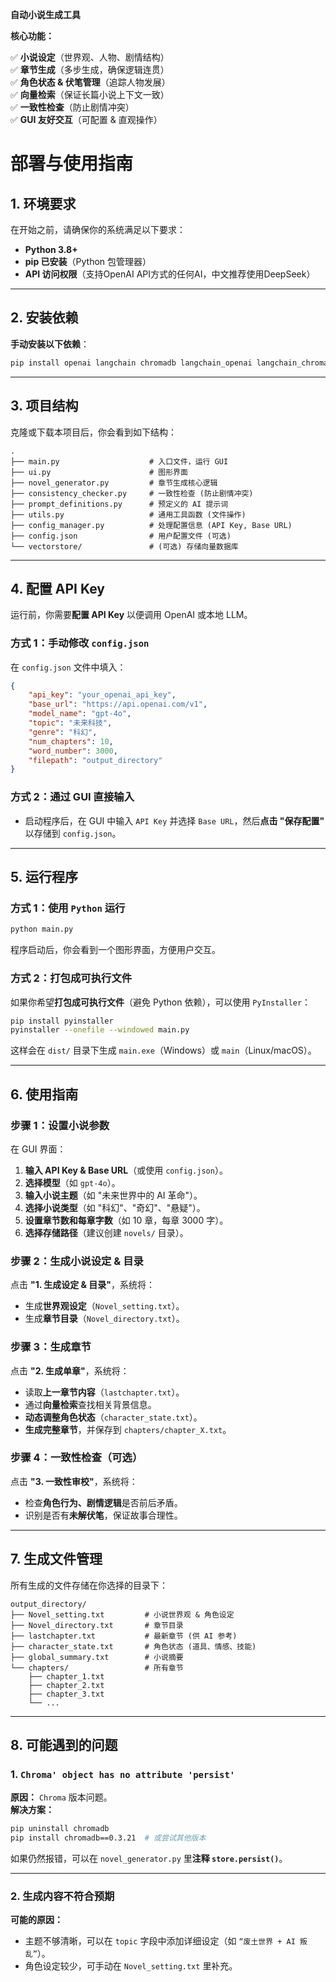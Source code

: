 **自动小说生成工具**

**核心功能：**

✅ **小说设定**（世界观、人物、剧情结构）  
✅ **章节生成**（多步生成，确保逻辑连贯）  
✅ **角色状态 & 伏笔管理**（追踪人物发展）  
✅ **向量检索**（保证长篇小说上下文一致）  
✅ **一致性检查**（防止剧情冲突）  
✅ **GUI 友好交互**（可配置 & 直观操作）  

# **部署与使用指南**

## **1. 环境要求**
在开始之前，请确保你的系统满足以下要求：
- **Python 3.8+**
- **pip 已安装**（Python 包管理器）
- **API 访问权限**（支持OpenAI API方式的任何AI，中文推荐使用DeepSeek）

---

## **2. 安装依赖**
**手动安装以下依赖**：
```bash
pip install openai langchain chromadb langchain_openai langchain_chroma langgraph typing_extensions
```

---

## **3. 项目结构**
克隆或下载本项目后，你会看到如下结构：
```plaintext
.
├── main.py                    # 入口文件，运行 GUI
├── ui.py                      # 图形界面
├── novel_generator.py         # 章节生成核心逻辑
├── consistency_checker.py     # 一致性检查 (防止剧情冲突)
├── prompt_definitions.py      # 预定义的 AI 提示词
├── utils.py                   # 通用工具函数 (文件操作)
├── config_manager.py          # 处理配置信息 (API Key, Base URL)
├── config.json                # 用户配置文件 (可选)
└── vectorstore/               # (可选) 存储向量数据库
```

---

## **4. 配置 API Key**
运行前，你需要**配置 API Key** 以便调用 OpenAI 或本地 LLM。

### **方式 1：手动修改 `config.json`**
在 `config.json` 文件中填入：
```json
{
    "api_key": "your_openai_api_key",
    "base_url": "https://api.openai.com/v1",
    "model_name": "gpt-4o",
    "topic": "未来科技",
    "genre": "科幻",
    "num_chapters": 10,
    "word_number": 3000,
    "filepath": "output_directory"
}
```

### **方式 2：通过 GUI 直接输入**
- 启动程序后，在 GUI 中输入 `API Key` 并选择 `Base URL`，然后**点击 "保存配置"** 以存储到 `config.json`。

---

## **5. 运行程序**
### **方式 1：使用 `Python` 运行**
```bash
python main.py
```
程序启动后，你会看到一个图形界面，方便用户交互。

### **方式 2：打包成可执行文件**
如果你希望**打包成可执行文件**（避免 Python 依赖），可以使用 `PyInstaller`：
```bash
pip install pyinstaller
pyinstaller --onefile --windowed main.py
```
这样会在 `dist/` 目录下生成 `main.exe`（Windows）或 `main`（Linux/macOS）。

---

## **6. 使用指南**
### **步骤 1：设置小说参数**
在 GUI 界面：
1. **输入 API Key & Base URL**（或使用 `config.json`）。
2. **选择模型**（如 `gpt-4o`）。
3. **输入小说主题**（如 "未来世界中的 AI 革命"）。
4. **选择小说类型**（如 "科幻"、"奇幻"、"悬疑"）。
5. **设置章节数和每章字数**（如 10 章，每章 3000 字）。
6. **选择存储路径**（建议创建 `novels/` 目录）。

### **步骤 2：生成小说设定 & 目录**
点击 **"1. 生成设定 & 目录"**，系统将：
- 生成**世界观设定**（`Novel_setting.txt`）。
- 生成**章节目录**（`Novel_directory.txt`）。

### **步骤 3：生成章节**
点击 **"2. 生成单章"**，系统将：
- 读取**上一章节内容**（`lastchapter.txt`）。
- 通过**向量检索**查找相关背景信息。
- **动态调整角色状态**（`character_state.txt`）。
- **生成完整章节**，并保存到 `chapters/chapter_X.txt`。

### **步骤 4：一致性检查（可选）**
点击 **"3. 一致性审校"**，系统将：
- 检查**角色行为、剧情逻辑**是否前后矛盾。
- 识别是否有**未解伏笔**，保证故事合理性。

---

## **7. 生成文件管理**
所有生成的文件存储在你选择的目录下：
```plaintext
output_directory/
├── Novel_setting.txt         # 小说世界观 & 角色设定
├── Novel_directory.txt       # 章节目录
├── lastchapter.txt           # 最新章节 (供 AI 参考)
├── character_state.txt       # 角色状态 (道具、情感、技能)
├── global_summary.txt        # 小说摘要
└── chapters/                 # 所有章节
    ├── chapter_1.txt
    ├── chapter_2.txt
    ├── chapter_3.txt
    └── ...
```

---

## **8. 可能遇到的问题**
### **1. `Chroma' object has no attribute 'persist'`**
**原因：** `Chroma` 版本问题。  
**解决方案：**
```bash
pip uninstall chromadb
pip install chromadb==0.3.21  # 或尝试其他版本
```
如果仍然报错，可以在 `novel_generator.py` 里**注释 `store.persist()`**。

---

### **2. 生成内容不符合预期**
**可能的原因：**
- 主题不够清晰，可以在 `topic` 字段中添加详细设定（如 `“废土世界 + AI 叛乱”`）。
- 角色设定较少，可手动在 `Novel_setting.txt` 里补充。
